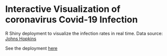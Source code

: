 # Interactive Visualization of coronavirus Covid-19 Infection 

R Shiny deployment to visualize the infection rates in real time. 
Data source: [Johns Hopkins](https://engineering.jhu.edu/novel-coronavirus-information/)

See the deployment [here](https://saradha-pathy.shinyapps.io/Covid19/)
